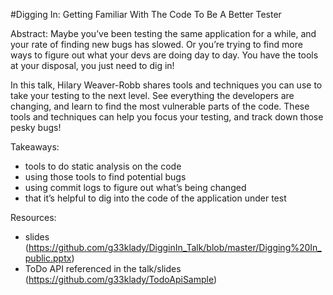 #Digging In: Getting Familiar With The Code To Be A Better Tester

Abstract: Maybe you’ve been testing the same application for a while, and your rate of finding new bugs has slowed. Or you’re trying to find more ways to figure out what your devs are doing day to day. You have the tools at your disposal, you just need to dig in!

In this talk, Hilary Weaver-Robb shares tools and techniques you can use to take your testing to the next level. See everything the developers are changing, and learn to find the most vulnerable parts of the code. These tools and techniques can help you focus your testing, and track down those pesky bugs!

Takeaways:

* tools to do static analysis on the code
* using those tools to find potential bugs
* using commit logs to figure out what’s being changed
* that it’s helpful to dig into the code of the application under test

Resources:
* slides (https://github.com/g33klady/DigginIn_Talk/blob/master/Digging%20In_public.pptx)
* ToDo API referenced in the talk/slides (https://github.com/g33klady/TodoApiSample)
